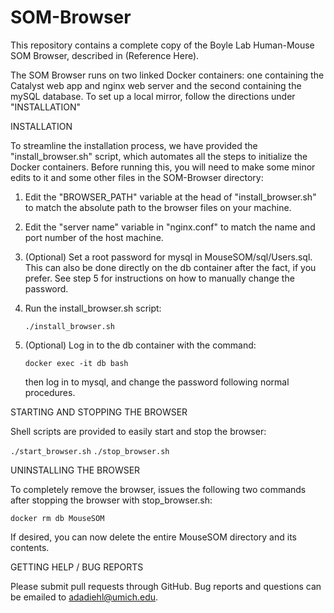 # SOM-Browser

This repository contains a complete copy of the Boyle Lab Human-Mouse SOM Browser,
described in (Reference Here).

The SOM Browser runs on two linked Docker containers: one containing the Catalyst
web app and nginx web server and the second containing the mySQL database. To set
up a local mirror, follow the directions under "INSTALLATION"


INSTALLATION

To streamline the installation process, we have provided the "install_browser.sh"
script, which automates all the steps to initialize the Docker containers.
Before running this, you will need to make some minor edits to it and some other
files in the SOM-Browser directory:

1) Edit the "BROWSER_PATH" variable at the head of "install_browser.sh" to match
   the absolute path to the browser files on your machine.

2) Edit the "server name" variable in "nginx.conf" to match the name and port
   number of the host machine. 

3) (Optional) Set a root password for mysql in MouseSOM/sql/Users.sql. This can
   also be done directly on the db container after the fact, if you prefer. See
   step 5 for instructions on how to manually change the password.

4) Run the install_browser.sh script:

   `./install_browser.sh`

5) (Optional) Log in to the db container  with the command:

   `docker exec -it db bash`

   then log in to mysql, and change the password following normal procedures.


STARTING AND STOPPING THE BROWSER

Shell scripts are provided to easily start and stop the browser:

`./start_browser.sh`
`./stop_browser.sh`


UNINSTALLING THE BROWSER

To completely remove the browser, issues the following two commands after stopping
the browser with stop_browser.sh:

`docker rm db MouseSOM`

If desired, you can now delete the entire MouseSOM directory and its contents.


GETTING HELP / BUG REPORTS

Please submit pull requests through GitHub. Bug reports and questions can be emailed
to <adadiehl@umich.edu>.
